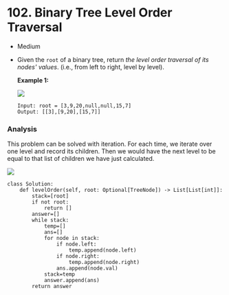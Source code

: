 # 102. Binary Tree Level Order Traversal

* Medium
*   Given the `root` of a binary tree, return _the level order traversal of its nodes' values_. (i.e., from left to right, level by level).

    &#x20;

    **Example 1:**

    ![](https://assets.leetcode.com/uploads/2021/02/19/tree1.jpg)

    ```
    Input: root = [3,9,20,null,null,15,7]
    Output: [[3],[9,20],[15,7]]
    ```



### Analysis&#x20;

This problem can be solved with iteration. For each time, we iterate over one level and record its children. Then we would have the next level to be equal to that list of children we have just calculated.&#x20;

![](<../../../../.gitbook/assets/image (119).png>)

```
class Solution:
    def levelOrder(self, root: Optional[TreeNode]) -> List[List[int]]:
        stack=[root]
        if not root:
            return []
        answer=[]
        while stack:
            temp=[]
            ans=[]
            for node in stack:
                if node.left:
                    temp.append(node.left)
                if node.right:
                    temp.append(node.right)
                ans.append(node.val)
            stack=temp
            answer.append(ans)
        return answer
```
